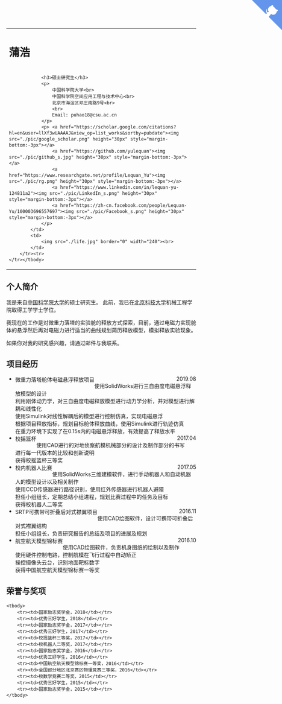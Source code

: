 <html >
<body>
	
<div id="layout-content" style="margin-top:25px">
 <a href="https://github.com/SUPPH" class="github-corner"><svg width="80" height="80" viewBox="0 0 250 250" style="fill:#6495ED; color:#fff; position: absolute; top: 0; border: 0; right: 0;"><path d="M0,0 L115,115 L130,115 L142,142 L250,250 L250,0 Z"></path><path d="M128.3,109.0 C113.8,99.7 119.0,89.6 119.0,89.6 C122.0,82.7 120.5,78.6 120.5,78.6 C119.2,72.0 123.4,76.3 123.4,76.3 C127.3,80.9 125.5,87.3 125.5,87.3 C122.9,97.6 130.6,101.9 134.4,103.2" fill="currentColor" style="transform-origin: 130px 106px;" class="octo-arm"></path><path d="M115.0,115.0 C114.9,115.1 118.7,116.5 119.8,115.4 L133.7,101.6 C136.9,99.2 139.9,98.4 142.2,98.6 C133.8,88.0 127.5,74.4 143.8,58.0 C148.5,53.4 154.0,51.2 159.7,51.0 C160.3,49.4 163.2,43.6 171.4,40.1 C171.4,40.1 176.1,42.5 178.8,56.2 C183.1,58.6 187.2,61.8 190.9,65.4 C194.5,69.0 197.7,73.2 200.1,77.6 C213.8,80.2 216.3,84.9 216.3,84.9 C212.7,93.1 206.9,96.0 205.4,96.6 C205.1,102.4 203.0,107.8 198.3,112.5 C181.9,128.9 168.3,122.5 157.7,114.1 C157.9,116.9 156.7,120.9 152.7,124.9 L141.0,136.5 C139.8,137.7 141.6,141.9 141.8,141.8 Z" fill="currentColor" class="octo-body"></path></svg></a><style>.github-corner:hover .octo-arm{animation:octocat-wave 560ms ease-in-out}@keyframes octocat-wave{0%,100%{transform:rotate(0)}20%,60%{transform:rotate(-25deg)}40%,80%{transform:rotate(10deg)}}@media (max-width:500px){.github-corner:hover .octo-arm{animation:none}.github-corner .octo-arm{animation:octocat-wave 560ms ease-in-out}}</style>

<table>
	<tbody>
		<tr>
			<td width="670">
				<div id="toptitle">					
					<h1>蒲浩</h1><h1>
				</h1></div>

				<h3>硕士研究生</h3>
				<p>
					中国科学院大学<br>
					中国科学院空间应用工程与技术中心<br>
					北京市海淀区邓庄南路9号<br>
					<br>
					Email: puhao18@csu.ac.cn 
				</p>
				<p> <a href="https://scholar.google.com/citations?hl=en&user=llXf3wUAAAAJ&view_op=list_works&sortby=pubdate"><img src="./pic/google_scholar.png" height="30px" style="margin-bottom:-3px"></a>
					<a href="https://github.com/yulequan"><img src="./pic/github_s.jpg" height="30px" style="margin-bottom:-3px"></a>
					<a href="https://www.researchgate.net/profile/Lequan_Yu"><img src="./pic/rg.png" height="30px" style="margin-bottom:-3px"></a>
					<a href="https://www.linkedin.com/in/lequan-yu-124811a2"><img src="./pic/LinkedIn_s.png" height="30px" style="margin-bottom:-3px"></a>
					<a href="https://zh-cn.facebook.com/people/Lequan-Yu/100003696557697"><img src="./pic/Facebook_s.png" height="30px" style="margin-bottom:-3px"></a>
				</p>
			</td>
			<td>
				<img src="./life.jpg" border="0" width="240"><br>
			</td>
		</tr><tr>
	</tr></tbody>
</table>


<h2>个人简介</h2>
<p>
	我是来自<a href="https://www.ucas.ac.cn/">中国科学院大学</a>的硕士研究生。 此前，我已在<a href="https://www.ustb.edu.cn/">北京科技大学</a>机械工程学院取得工学学士学位。
</p>
<p>
	我现在的工作是对微重力落塔的实验舱的释放方式探索，目前，通过电磁力实现舱体的悬浮然后再对电磁力进行适当的曲线规划简历释放模型，模拟释放实验现象。
</p> 

<p>
	如果你对我的研究感兴趣，请通过邮件与我联系。
</p>

<h2>项目经历</h2>
<ul>
	<li>
		<div style="float:left; text-align:left">微重力落塔舱体电磁悬浮释放项目</div> <div style="float:right; text-align:right">2019.08</div><br>
		使用SolidWorks进行三自由度电磁悬浮释放模型的设计<br>
		利用刚体动力学，对三自由度电磁释放模型进行动力学分析，并对模型进行解耦和线性化<br>
		使用Simulink对线性解耦后的模型进行控制仿真，实现电磁悬浮<br>
		根据项目释放指标，规划目标舱体释放曲线，使用Simulink进行轨迹仿真<br>
		在重力环境下实现了在0.15s内的电磁悬浮释放，有效提高了释放水平<br>
	</li>
	<li>
		<div style="float:left; text-align:left">校摇篮杯</div> <div style="float:right; text-align:right">2017.04</div><br>
		使用CAD进行的对地侦察航模机械部分的设计及制作部分的书写<br>
 		进行每一代版本的比较和创新说明<br>
 		获得校摇篮杯三等奖<br>
	</li>
	<li>
		<div style="float:left; text-align:left">校内机器人比赛</div> <div style="float:right; text-align:right">2017.05</div><br>
		使用SolidWorks三维建模软件，进行手动机器人和自动机器人的模型设计以及相关制作<br>
 		使用CCD传感器进行路径识别，使用红外传感器进行机器人避障<br>
 		担任小组组长，定期总结小组进程，规划比赛过程中的任务及目标<br>
 		获得校机器人二等奖<br>
	</li>
	<li>
		<div style="float:left; text-align:left">SRTP可携带可折叠后对式襟翼项目</div> <div style="float:right; text-align:right">2016.11</div><br>
		使用CAD绘图软件，设计可携带可折叠后对式襟翼结构<br>
 		担任小组组长，负责研究报告的总结及项目的进展及规划<br>
	</li>
	<li>
		<div style="float:left; text-align:left">航空航天模型锦标赛</div> <div style="float:right; text-align:right">2016.10</div><br>
		使用CAD绘图软件，负责机身图纸的绘制以及制作<br>
 		使用硬件控制电路，控制航模在飞行过程中自动矫正<br>
 		操控摄像头云台，识别地面靶标数字<br>
 		获得中国航空航天模型锦标赛一等奖<br>
	</li>
</ul>

<h2>荣誉与奖项</h2>
<table style="border-spacing:2px">
	
	<tbody>		
		<tr><td>国家励志奖学金，2018</td></tr>
		<tr><td>优秀三好学生，2018</td></tr>
		<tr><td>国家励志奖学金，2017</td></tr>
		<tr><td>优秀三好学生，2017</td></tr>
		<tr><td>校摇篮杯三等奖，2017</td></tr>
		<tr><td>校机器人二等奖，2017</td></tr>
		<tr><td>国家励志奖学金，2016</td></tr>
		<tr><td>优秀三好学生，2016</td></tr>
		<tr><td>中国航空航天模型锦标赛一等奖，2016</td></tr>
		<tr><td>全国部分地区北京赛区物理竞赛三等奖，2016</td></tr>
		<tr><td>校数学竞赛二等奖，2015</td></tr>
		<tr><td>优秀三好学生，2015</td></tr>
		<tr><td>国家励志奖学金，2015</td></tr>		
	</tbody>
</table>

</body></html>
